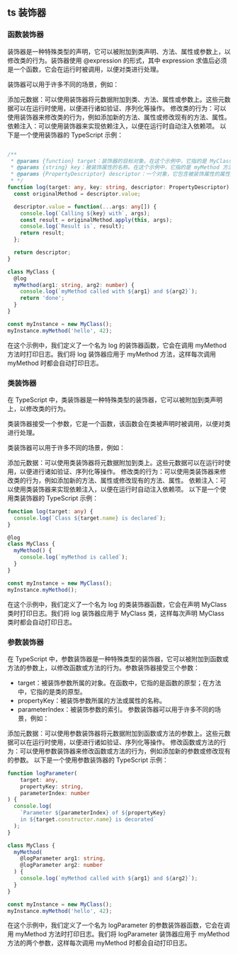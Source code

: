 
## ts 装饰器

### 函数装饰器

装饰器是一种特殊类型的声明，它可以被附加到类声明、方法、属性或参数上，以修改类的行为。装饰器使用 @expression 的形式，其中 expression 求值后必须是一个函数，它会在运行时被调用，以便对类进行处理。

装饰器可以用于许多不同的场景，例如：

添加元数据：可以使用装饰器将元数据附加到类、方法、属性或参数上。这些元数据可以在运行时使用，以便进行诸如验证、序列化等操作。
修改类的行为：可以使用装饰器来修改类的行为，例如添加新的方法、属性或修改现有的方法、属性。
依赖注入：可以使用装饰器来实现依赖注入，以便在运行时自动注入依赖项。
以下是一个使用装饰器的 TypeScript 示例：


```ts

/**
 * @params {function} target：装饰器的目标对象。在这个示例中，它指的是 MyClass 类的原型。
 * @params {string} key：被装饰属性的名称。在这个示例中，它指的是 myMethod 方法的名称。
 * @params {PropertyDescriptor} descriptor：一个对象，它包含被装饰属性的属性描述符。属性描述符是一个对象，它描述了属性的特性，例如它是否可写、可枚举或可配置。在这个示例中，descriptor 对象被用来修改 myMethod 方法的行为，通过替换原始实现为一个新的实现，该实现会记录方法的参数和返回值
 * */
function log(target: any, key: string, descriptor: PropertyDescriptor) {
  const originalMethod = descriptor.value;

  descriptor.value = function(...args: any[]) {
    console.log(`Calling ${key} with`, args);
    const result = originalMethod.apply(this, args);
    console.log(`Result is`, result);
    return result;
  };

  return descriptor;
}

class MyClass {
  @log
  myMethod(arg1: string, arg2: number) {
    console.log(`myMethod called with ${arg1} and ${arg2}`);
    return 'done';
  }
}

const myInstance = new MyClass();
myInstance.myMethod('hello', 42);
```

在这个示例中，我们定义了一个名为 log 的装饰器函数，它会在调用 myMethod 方法时打印日志。我们将 log 装饰器应用于 myMethod 方法，这样每次调用 myMethod 时都会自动打印日志。

### 类装饰器

在 TypeScript 中，类装饰器是一种特殊类型的装饰器，它可以被附加到类声明上，以修改类的行为。

类装饰器接受一个参数，它是一个函数，该函数会在类被声明时被调用，以便对类进行处理。

类装饰器可以用于许多不同的场景，例如：

添加元数据：可以使用类装饰器将元数据附加到类上。这些元数据可以在运行时使用，以便进行诸如验证、序列化等操作。
修改类的行为：可以使用类装饰器来修改类的行为，例如添加新的方法、属性或修改现有的方法、属性。
依赖注入：可以使用类装饰器来实现依赖注入，以便在运行时自动注入依赖项。
以下是一个使用类装饰器的 TypeScript 示例：

```ts
function log(target: any) {
  console.log(`Class ${target.name} is declared`);
}

@log
class MyClass {
  myMethod() {
    console.log(`myMethod is called`);
  }
}

const myInstance = new MyClass();
myInstance.myMethod();
```

在这个示例中，我们定义了一个名为 log 的类装饰器函数，它会在声明 MyClass 类时打印日志。我们将 log 装饰器应用于 MyClass 类，这样每次声明 MyClass 类时都会自动打印日志。

### 参数装饰器

在 TypeScript 中，参数装饰器是一种特殊类型的装饰器，它可以被附加到函数或方法的参数上，以修改函数或方法的行为。参数装饰器接受三个参数：

- target：被装饰参数所属的对象。在函数中，它指的是函数的原型；在方法中，它指的是类的原型。
- propertyKey：被装饰参数所属的方法或属性的名称。
- parameterIndex：被装饰参数的索引。
参数装饰器可以用于许多不同的场景，例如：

添加元数据：可以使用参数装饰器将元数据附加到函数或方法的参数上。这些元数据可以在运行时使用，以便进行诸如验证、序列化等操作。
修改函数或方法的行为：可以使用参数装饰器来修改函数或方法的行为，例如添加新的参数或修改现有的参数。
以下是一个使用参数装饰器的 TypeScript 示例：

```ts
function logParameter(
    target: any, 
    propertyKey: string, 
    parameterIndex: number
) {
  console.log(
    `Parameter ${parameterIndex} of ${propertyKey} 
    in ${target.constructor.name} is decorated`
  );
}

class MyClass {
  myMethod(
    @logParameter arg1: string, 
    @logParameter arg2: number
  ) {
    console.log(`myMethod called with ${arg1} and ${arg2}`);
  }
}

const myInstance = new MyClass();
myInstance.myMethod('hello', 42);
```

在这个示例中，我们定义了一个名为 logParameter 的参数装饰器函数，它会在调用 myMethod 方法时打印日志。我们将 logParameter 装饰器应用于 myMethod 方法的两个参数，这样每次调用 myMethod 时都会自动打印日志。